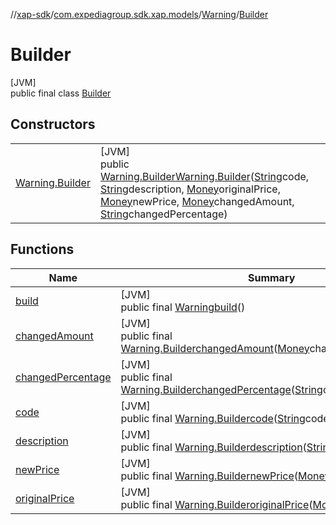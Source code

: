 //[xap-sdk](../../../../index.md)/[com.expediagroup.sdk.xap.models](../../index.md)/[Warning](../index.md)/[Builder](index.md)

# Builder

[JVM]\
public final class [Builder](index.md)

## Constructors

| | |
|---|---|
| [Warning.Builder](-warning.-builder.md) | [JVM]<br>public [Warning.Builder](index.md)[Warning.Builder](-warning.-builder.md)([String](https://docs.oracle.com/javase/8/docs/api/java/lang/String.html)code, [String](https://docs.oracle.com/javase/8/docs/api/java/lang/String.html)description, [Money](../../-money/index.md)originalPrice, [Money](../../-money/index.md)newPrice, [Money](../../-money/index.md)changedAmount, [String](https://docs.oracle.com/javase/8/docs/api/java/lang/String.html)changedPercentage) |

## Functions

| Name | Summary |
|---|---|
| [build](build.md) | [JVM]<br>public final [Warning](../index.md)[build](build.md)() |
| [changedAmount](changed-amount.md) | [JVM]<br>public final [Warning.Builder](index.md)[changedAmount](changed-amount.md)([Money](../../-money/index.md)changedAmount) |
| [changedPercentage](changed-percentage.md) | [JVM]<br>public final [Warning.Builder](index.md)[changedPercentage](changed-percentage.md)([String](https://docs.oracle.com/javase/8/docs/api/java/lang/String.html)changedPercentage) |
| [code](code.md) | [JVM]<br>public final [Warning.Builder](index.md)[code](code.md)([String](https://docs.oracle.com/javase/8/docs/api/java/lang/String.html)code) |
| [description](description.md) | [JVM]<br>public final [Warning.Builder](index.md)[description](description.md)([String](https://docs.oracle.com/javase/8/docs/api/java/lang/String.html)description) |
| [newPrice](new-price.md) | [JVM]<br>public final [Warning.Builder](index.md)[newPrice](new-price.md)([Money](../../-money/index.md)newPrice) |
| [originalPrice](original-price.md) | [JVM]<br>public final [Warning.Builder](index.md)[originalPrice](original-price.md)([Money](../../-money/index.md)originalPrice) |

